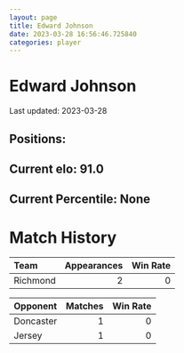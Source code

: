 ```yaml
---  
layout: page  
title: Edward Johnson  
date: 2023-03-28 16:56:46.725840  
categories: player  
---
```

# Edward Johnson


Last updated: 2023-03-28
## Positions: 

## Current elo: 91.0

## Current Percentile: None

# Match History


| Team     |   Appearances |   Win Rate |
|:---------|--------------:|-----------:|
| Richmond |             2 |          0 |

| Opponent   |   Matches |   Win Rate |
|:-----------|----------:|-----------:|
| Doncaster  |         1 |          0 |
| Jersey     |         1 |          0 |